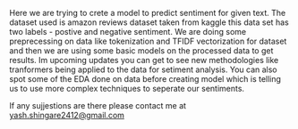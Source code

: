 Here we are trying to crete a model to predict sentiment for given text. The dataset used is amazon reviews dataset taken from kaggle this data set has two labels -  postive and negative sentiment. We are doing some preprecessing on data like tokenization and TFIDF vectorization for dataset and then we are using some basic models on the processed data to get results. Im upcoming updates you can get to see new methodologies like tranformers being applied to the data for setiment analysis. You can also spot some of the EDA done on data before creating model which is telling us to use more complex techniques to seperate our sentiments.

If any sujjestions are there please contact me at yash.shingare2412@gmail.com